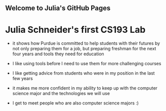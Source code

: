 ## Welcome to Julia's GitHub Pages
 
# Julia Schneider's first CS193 Lab
- it shows how Purdue is committed to help students with their futures by not only preparing them for a job, but preparing freshman for the next four years and tools they need for education

- I like using tools before I need to use them for more challenging courses

- I like getting advice from students who were in my position in the last few years

- it makes me more confident in my ability to keep up with the computer science major and the technologies we will use

- I get to meet people who are also computer science majors :)






